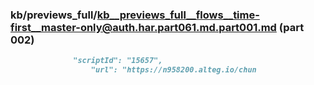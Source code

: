 ### kb/previews_full/kb__previews_full__flows__time-first__master-only@auth.har.part061.md.part001.md (part 002)

```md
              "scriptId": "15657",
                  "url": "https://n958200.alteg.io/chun
```

```
